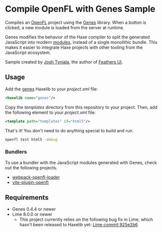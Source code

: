 # Compile OpenFL with Genes Sample

Compiles an [OpenFL](https://openfl.org/) project using the [Genes](https://lib.haxe.org/p/genes) library. When a button is clicked, a new module is loaded from the server at runtime.

Genes modifies the behavior of the Haxe compiler to split the generated JavaScript into modern [modules](https://developer.mozilla.org/en-US/docs/Web/JavaScript/Guide/Modules), instead of a single monolithic bundle. This makes it easier to integrate Haxe projects with other tooling from the JavaScript ecosystem.

Sample created by [Josh Tynjala](https://twitter.com/joshtynjala), the author of [Feathers UI](https://feathersui.com/).

## Usage

Add the [genes](https://lib.haxe.org/p/genes) Haxelib to your _project.xml_ file:

```xml
<haxelib name="genes"/>
```

Copy the _templates_ directory from this repository to your project. Then, add the following element to your _project.xml_ file:

```xml
<template path="templates" if="html5"/>
```

That's it! You don't need to do anything special to build and run.

```sh
openfl test html5 -debug
```

### Bundlers

To use a bundler with the JavaScript modules generated with Genes, check out the following projects.

- [webpack-openfl-loader](https://github.com/feathersui/webpack-openfl-loader)
- [vite-plugin-openfl](https://github.com/feathersui/vite-plugin-openfl)

## Requirements

- Genes 0.4.4 or newer
- Lime 8.0.0 or newer
  - This project currently relies on the following bug fix in Lime, which hasn't been released to Haxelib yet: [Lime commit 925e2b6](https://github.com/haxelime/lime/commit/925e2b67e717327a1782ae20705fc74455e2ea45)
  